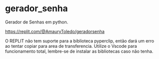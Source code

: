 # gerador_senha
Gerador de Senhas em python.

https://replit.com/@AmauryToledo/geradorsenha

O REPLIT não tem suporte para a biblioteca pyperclip, então dará um erro ao tentar copiar para area de transferencia.
Utilize o Vscode para funcionamento total, lembre-se de instalar as bibliotecas caso não tenha.
